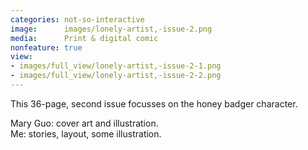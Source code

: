 ```yaml
---
categories: not-so-interactive
image:      images/lonely-artist,-issue-2.png
media:      Print & digital comic
nonfeature: true
view:
- images/full_view/lonely-artist,-issue-2-1.png
- images/full_view/lonely-artist,-issue-2-2.png
---
```

This 36-page, second issue focusses on the honey badger character.

Mary Guo: cover art and illustration.  
Me: stories, layout, some illustration.
